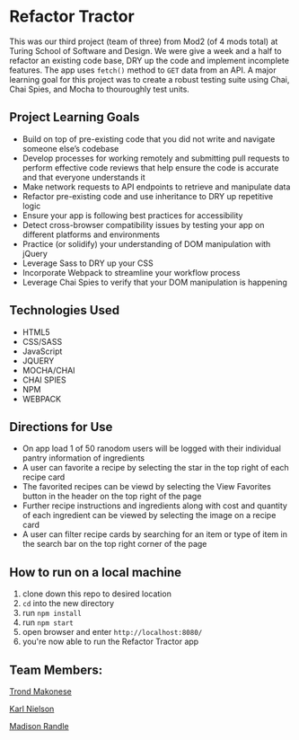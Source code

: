 # Refactor Tractor
This was our third project (team of three) from Mod2 (of 4 mods total) at Turing School of Software and Design. We were give a week and a half to refactor an existing code base, DRY up the code and implement incomplete features. The app uses `fetch()` method to `GET` data from an API. A major learning goal for this project was to create a robust testing suite using Chai, Chai Spies, and Mocha to thouroughly test units.

## Project Learning Goals
* Build on top of pre-existing code that you did not write and navigate someone else’s codebase
* Develop processes for working remotely and submitting pull requests to perform effective code reviews that help ensure the code is accurate and that everyone understands it
* Make network requests to API endpoints to retrieve and manipulate data
* Refactor pre-existing code and use inheritance to DRY up repetitive logic
* Ensure your app is following best practices for accessibility
* Detect cross-browser compatibility issues by testing your app on different platforms and environments
* Practice (or solidify) your understanding of DOM manipulation with jQuery
* Leverage Sass to DRY up your CSS
* Incorporate Webpack to streamline your workflow process
* Leverage Chai Spies to verify that your DOM manipulation is happening

## Technologies Used
* HTML5
* CSS/SASS
* JavaScript
* JQUERY
* MOCHA/CHAI
* CHAI SPIES
* NPM
* WEBPACK

## Directions for Use
* On app load 1 of 50 ranodom users will be logged with their individual pantry information of ingredients
* A user can favorite a recipe by selecting the star in the top right of each recipe card
* The favorited recipes can be viewd by selecting the View Favorites button in the header on the top right of the page
* Further recipe instructions and ingredients along with cost and quantity of each ingredient can be viewed by selecting the image on a recipe card
* A user can filter recipe cards by searching for an item or type of item in the search bar on the top right corner of the page


## How to run on a local machine
1. clone down this repo to desired location
2. `cd` into the new directory
3. run `npm install`
4. run `npm start`
5. open browser and enter `http://localhost:8080/`
5. you're now able to run the Refactor Tractor app

## Team Members:
[Trond Makonese](https://github.com/Trond240)

[Karl Nielson](https://github.com/Karlfunhouse)

[Madison Randle](https://github.com/madisonrandle)
